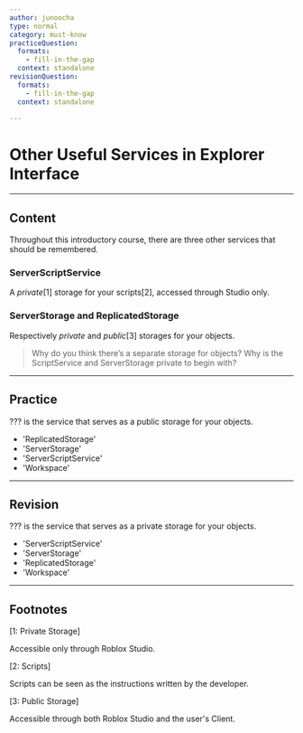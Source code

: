 ```yaml
---
author: junoocha
type: normal
category: must-know
practiceQuestion:
  formats:
    - fill-in-the-gap
  context: standalone
revisionQuestion:
  formats:
    - fill-in-the-gap
  context: standalone

---
```


# Other Useful Services in Explorer Interface

---

## Content

Throughout this introductory course, there are three other services that should be remembered. 

### ServerScriptService

A *private*[1] storage for your scripts[2], accessed through Studio only.

### ServerStorage and ReplicatedStorage

Respectively *private* and *public*[3] storages for your objects.

> Why do you think there’s a separate storage for objects? Why is the ScriptService and ServerStorage private to begin with? 

---

## Practice

??? is the service that serves as a public storage for your objects.
- 'ReplicatedStorage'
- 'ServerStorage'
- 'ServerScriptService'
- 'Workspace'


---
## Revision

??? is the service that serves as a private storage for your objects.
- 'ServerScriptService'
- 'ServerStorage'
- 'ReplicatedStorage'
- 'Workspace'

---

## Footnotes

[1: Private Storage]

Accessible only through Roblox Studio.

[2: Scripts]

Scripts can be seen as the instructions written by the developer.

[3: Public Storage]

Accessible through both Roblox Studio and the user's Client.